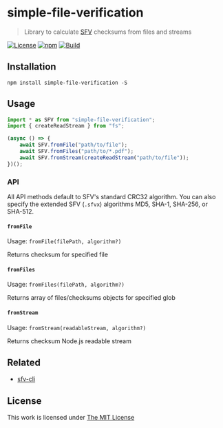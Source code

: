 # simple-file-verification

> Library to calculate [SFV](https://www.wikiwand.com/en/Simple_file_verification) checksums from files and streams

[![License](https://img.shields.io/github/license/idleberg/node-sfv?color=blue&style=for-the-badge)](https://github.com/idleberg/node-sfv/blob/main/LICENSE)
[![npm](https://img.shields.io/npm/v/simple-file-verification?style=for-the-badge)](https://www.npmjs.org/package/simple-file-verification)
[![Build](https://img.shields.io/github/actions/workflow/status/idleberg/node-sfv/default.yml?style=for-the-badge)](https://github.com/idleberg/node-sfv/actions)

## Installation

`npm install simple-file-verification -S`

## Usage

```js
import * as SFV from "simple-file-verification";
import { createReadStream } from "fs";

(async () => {
	await SFV.fromFile("path/to/file");
	await SFV.fromFiles("path/to/*.pdf");
	await SFV.fromStream(createReadStream("path/to/file"));
})();
```

### API

All API methods default to SFV's standard CRC32 algorithm. You can also specify the extended SFV (`.sfvx`) algorithms MD5, SHA-1, SHA-256, or SHA-512.

#### `fromFile`

Usage: `fromFile(filePath, algorithm?)`

Returns checksum for specified file

#### `fromFiles`

Usage: `fromFiles(filePath, algorithm?)`

Returns array of files/checksums objects for specified glob

#### `fromStream`

Usage: `fromStream(readableStream, algorithm?)`

Returns checksum Node.js readable stream

## Related

- [sfv-cli](https://www.npmjs.com/package/sfv-cli)

## License

This work is licensed under [The MIT License](LICENSE)
